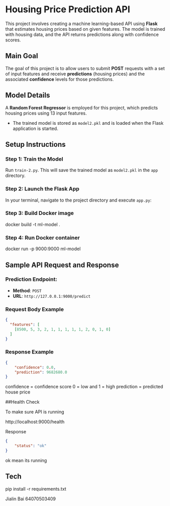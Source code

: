 # Housing Price Prediction API

This project involves creating a machine learning-based API using **Flask** that estimates housing prices based on given features. The model is trained with housing data, and the API returns predictions along with confidence scores.

## Main Goal

The goal of this project is to allow users to submit **POST** requests with a set of input features and receive **predictions** (housing prices) and the associated **confidence** levels for those predictions.

## Model Details

A **Random Forest Regressor** is employed for this project, which predicts housing prices using 13 input features.

- The trained model is stored as `model2.pkl` and is loaded when the Flask application is started.

## Setup Instructions

### Step 1: Train the Model
Run `train-2.py`. This will save the trained model as `model2.pkl` in the `app` directory.

### Step 2: Launch the Flask App
In your terminal, navigate to the project directory and execute `app.py`:

### Step 3: Build Docker image
docker build -t ml-model .

### Step 4: Run Docker container
docker run -p 9000:9000 ml-model

## Sample API Request and Response

### **Prediction Endpoint:**

- **Method**: `POST`
- **URL**: `http://127.0.0.1:9000/predict`

### **Request Body Example**

```json
{
  "features": [
    [8500, 5, 3, 2, 1, 1, 1, 1, 1, 2, 0, 1, 0]
  ]
}
```
### **Response Example**
```json
{
    "confidence": 0.0,
    "prediction": 9682680.0
}
```
confidence = confidence score 0 = low and 1 = high
prediction = predicted house price

##Health Check

To make sure API is running

http://localhost:9000/health

Response
```json
{
    "status": "ok"
}
```
ok mean its running

## Tech

pip install -r requirements.txt

Jialin Bai 64070503409

